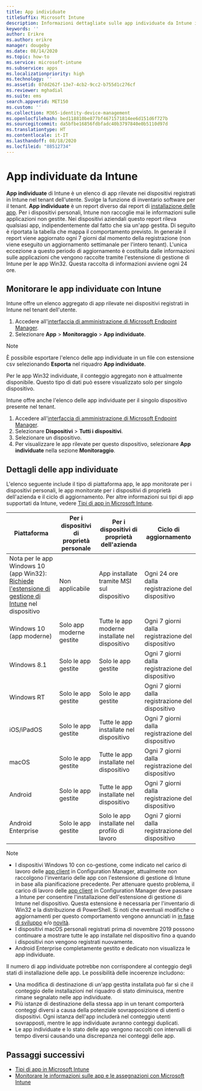 ```yaml
---
title: App individuate
titleSuffix: Microsoft Intune
description: Informazioni dettagliate sulle app individuate da Intune in un dispositivo.
keywords: ''
author: Erikre
ms.author: erikre
manager: dougeby
ms.date: 08/14/2020
ms.topic: how-to
ms.service: microsoft-intune
ms.subservice: apps
ms.localizationpriority: high
ms.technology: ''
ms.assetid: 07dd262f-13e7-4cb2-9cc2-b755d1c276cf
ms.reviewer: mghadial
ms.suite: ems
search.appverid: MET150
ms.custom: ''
ms.collection: M365-identity-device-management
ms.openlocfilehash: bed118810be877bf4671571814ee6d151d6f727b
ms.sourcegitcommit: da5bfbe16856fdbfadc40b3797840e0b5110d97d
ms.translationtype: HT
ms.contentlocale: it-IT
ms.lasthandoff: 08/18/2020
ms.locfileid: "88512734"
---
```

# <a name="intune-discovered-apps"></a>App individuate da Intune

**App individuate** di Intune è un elenco di app rilevate nei dispositivi registrati in Intune nel tenant dell'utente. Svolge la funzione di inventario software per il tenant. **App individuate** è un report diverso dai report di [installazione delle app](apps-monitor.md). Per i dispositivi personali, Intune non raccoglie mai le informazioni sulle applicazioni non gestite. Nei dispositivi aziendali questo report rileva qualsiasi app, indipendentemente dal fatto che sia un'app gestita. Di seguito è riportata la tabella che mappa il comportamento previsto. In generale il report viene aggiornato ogni 7 giorni dal momento della registrazione (non viene eseguito un aggiornamento settimanale per l'intero tenant). L'unica eccezione a questo periodo di aggiornamento è costituita dalle informazioni sulle applicazioni che vengono raccolte tramite l'estensione di gestione di Intune per le app Win32. Questa raccolta di informazioni avviene ogni 24 ore.

## <a name="monitor-discovered-apps-with-intune"></a>Monitorare le app individuate con Intune

Intune offre un elenco aggregato di app rilevate nei dispositivi registrati in Intune nel tenant dell'utente.

1. Accedere all'[interfaccia di amministrazione di Microsoft Endpoint Manager](https://go.microsoft.com/fwlink/?linkid=2109431).
2. Selezionare **App** > **Monitoraggio** > **App individuate**.

>[!NOTE]
>È possibile esportare l'elenco delle app individuate in un file con estensione csv selezionando **Esporta** nel riquadro **App individuate**.
>
>Per le app Win32 individuate, il conteggio aggregato non è attualmente disponibile. Questo tipo di dati può essere visualizzato solo per singolo dispositivo.

Intune offre anche l'elenco delle app individuate per il singolo dispositivo presente nel tenant.

1. Accedere all'[interfaccia di amministrazione di Microsoft Endpoint Manager](https://go.microsoft.com/fwlink/?linkid=2109431).
2. Selezionare **Dispositivi** > **Tutti i dispositivi**.
3. Selezionare un dispositivo.
4. Per visualizzare le app rilevate per questo dispositivo, selezionare **App individuate** nella sezione **Monitoraggio**.

## <a name="details-of-discovered-apps"></a>Dettagli delle app individuate

L'elenco seguente include il tipo di piattaforma app, le app monitorate per i dispositivi personali, le app monitorate per i dispositivi di proprietà dell'azienda e il ciclo di aggiornamento. Per altre informazioni sui tipi di app supportati da Intune, vedere [Tipi di app in Microsoft Intune](apps-add.md#app-types-in-microsoft-intune).

| Piattaforma | Per i dispositivi di proprietà personale | Per i dispositivi di proprietà dell'azienda | Ciclo di aggiornamento |
|------------------------------------------------------------------------|----------------------------------|--------------------------------------------------|---------------------------------------|
| Nota per le app Windows 10 (app Win32): [Richiede l'estensione di gestione di Intune](intune-management-extension.md) nel dispositivo | Non applicabile | App installate tramite MSI sul dispositivo | Ogni 24 ore dalla registrazione del dispositivo |
| Windows 10 (app moderne) | Solo app moderne gestite | Tutte le app moderne installate nel dispositivo | Ogni 7 giorni dalla registrazione del dispositivo |
| Windows 8.1 | Solo le app gestite | Solo le app gestite | Ogni 7 giorni dalla registrazione del dispositivo |
| Windows RT | Solo le app gestite | Solo le app gestite | Ogni 7 giorni dalla registrazione del dispositivo |
| iOS/iPadOS | Solo le app gestite | Tutte le app installate nel dispositivo | Ogni 7 giorni dalla registrazione del dispositivo |
| macOS | Solo le app gestite | Tutte le app installate nel dispositivo | Ogni 7 giorni dalla registrazione del dispositivo |
| Android | Solo le app gestite | Tutte le app installate nel dispositivo | Ogni 7 giorni dalla registrazione del dispositivo |
| Android Enterprise | Solo le app gestite | Solo le app installate nel profilo di lavoro | Ogni 7 giorni dalla registrazione del dispositivo |

> [!NOTE]
> - I dispositivi Windows 10 con co-gestione, come indicato nel carico di lavoro delle [app client](https://docs.microsoft.com/mem/configmgr/comanage/workloads#client-apps) in Configuration Manager, attualmente non raccolgono l'inventario delle app con l'estensione di gestione di Intune in base alla pianificazione precedente. Per attenuare questo problema, il carico di lavoro delle [app client](https://docs.microsoft.com/mem/configmgr/comanage/workloads#client-apps) in Configuration Manager deve passare a Intune per consentire l'installazione dell'estensione di gestione di Intune nel dispositivo. Questa estensione è necessaria per l'inventario di Win32 e la distribuzione di PowerShell. Si noti che eventuali modifiche o aggiornamenti per questo comportamento vengono annunciati in [in fase di sviluppo](../fundamentals/in-development.md) e/o [novità](../fundamentals/whats-new.md).
> - I dispositivi macOS personali registrati prima di novembre 2019 possono continuare a mostrare tutte le app installate nel dispositivo fino a quando i dispositivi non vengono registrati nuovamente.
> - Android Enterprise completamente gestito e dedicato non visualizza le app individuate.

Il numero di app individuate potrebbe non corrispondere al conteggio degli stati di installazione delle app. Le possibilità delle incoerenze includono:

- Una modifica di destinazione di un'app gestita installata può far sì che il conteggio delle installazioni nel riquadro di stato diminuisca, mentre rimane segnalato nelle app individuate.
- Più istanze di destinazione della stessa app in un tenant comporterà conteggi diversi a causa della potenziale sovrapposizione di utenti o dispositivi. Ogni istanza dell'app includerà nel conteggio utenti sovrapposti, mentre le app individuate avranno conteggi duplicati.
- Le app individuate e lo stato delle app vengono raccolti con intervalli di tempo diversi causando una discrepanza nei conteggi delle app.

## <a name="next-steps"></a>Passaggi successivi

- [Tipi di app in Microsoft Intune](apps-add.md#app-types-in-microsoft-intune)
- [Monitorare le informazioni sulle app e le assegnazioni con Microsoft Intune](apps-monitor.md)
